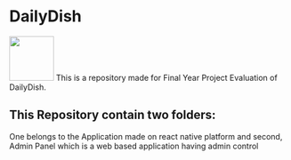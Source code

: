 # DailyDish
<img src="https://user-images.githubusercontent.com/54813551/99931599-f2ede580-2d76-11eb-9a52-6aaa524804f5.png" width="80px" hieght="80px"> 
This is a repository made for Final Year Project Evaluation of DailyDish.

## This Repository contain two folders: 

One belongs to the Application made on react native platform and second, Admin Panel which is a web based application having admin control 
